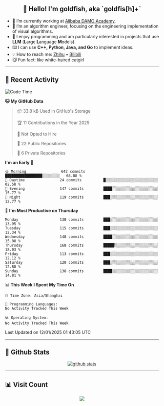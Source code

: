 
<h2 align="center">👋 Hello! I'm goldfish, aka `goldfis[h]+`</h2>

- 📍 I’m currently working at [Alibaba DAMO Academy](https://damo.alibaba.com/).  
- 🌱 I’m an algorithm engineer, focusing on the engineering implementation of visual algorithms.  
- 💬 I enjoy programming and am particularly interested in projects that use **LLM** (**L**arge **L**anguage **M**odels).   
- ⌨️ I can use **C++, Python, Java, and Go** to implement ideas.  
- 💡 How to reach me: [Zhihu](https://www.zhihu.com/people/goldfishh) • [Bilibili](https://space.bilibili.com/11349246)  
- 😼 Fun fact: like white-haired catgirl  

-------

## 🔧 Recent Activity

<!--START_SECTION:waka-->
![Code Time](http://img.shields.io/badge/Code%20Time-94%20hrs%2013%20mins-blue)

**🐱 My GitHub Data** 

> 📦 33.8 kB Used in GitHub's Storage 
 > 
> 🏆 11 Contributions in the Year 2025
 > 
> 🚫 Not Opted to Hire
 > 
> 📜 22 Public Repositories 
 > 
> 🔑 6 Private Repositories 
 > 
**I'm an Early 🐤** 

```text
🌞 Morning                642 commits         █████████████████░░░░░░░░   68.88 % 
🌆 Daytime                24 commits          █░░░░░░░░░░░░░░░░░░░░░░░░   02.58 % 
🌃 Evening                147 commits         ████░░░░░░░░░░░░░░░░░░░░░   15.77 % 
🌙 Night                  119 commits         ███░░░░░░░░░░░░░░░░░░░░░░   12.77 % 
```
📅 **I'm Most Productive on Thursday** 

```text
Monday                   130 commits         ███░░░░░░░░░░░░░░░░░░░░░░   13.95 % 
Tuesday                  115 commits         ███░░░░░░░░░░░░░░░░░░░░░░   12.34 % 
Wednesday                148 commits         ████░░░░░░░░░░░░░░░░░░░░░   15.88 % 
Thursday                 168 commits         █████░░░░░░░░░░░░░░░░░░░░   18.03 % 
Friday                   113 commits         ███░░░░░░░░░░░░░░░░░░░░░░   12.12 % 
Saturday                 120 commits         ███░░░░░░░░░░░░░░░░░░░░░░   12.88 % 
Sunday                   138 commits         ████░░░░░░░░░░░░░░░░░░░░░   14.81 % 
```


📊 **This Week I Spent My Time On** 

```text
🕑︎ Time Zone: Asia/Shanghai

💬 Programming Languages: 
No Activity Tracked This Week

💻 Operating System: 
No Activity Tracked This Week
```


 Last Updated on 12/01/2025 01:43:05 UTC
<!--END_SECTION:waka-->

-------

## 📆 Github Stats

<p align="center">
    <a href="https://github.com/anuraghazra/github-readme-stats">
      <img src="https://github-readme-stats.vercel.app/api?username=goldfishh&show_icons=true&theme=dracula" alt="github stats" />
    </a>
</p>

-------

## 📊 Visit Count

<p align="center">
  <a href="https://count.getloli.com/"><img src="https://count.getloli.com/get/@:goldfishh?theme=rule34"></a>
</p>
